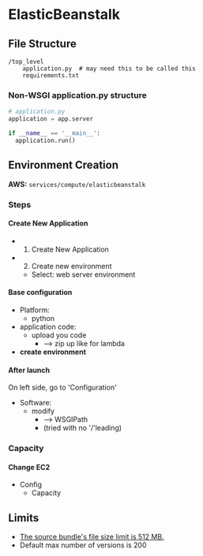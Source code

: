 # ElasticBeanstalk

## File Structure

```
/top_level
	application.py  # may need this to be called this
	requirements.txt
```

### Non-WSGI application.py structure

```python
# application.py
application = app.server

if __name__ == '__main__':
  application.run()
```


## Environment Creation

**AWS:** `services/compute/elasticbeanstalk`

### Steps

#### Create New Application

* 1. Create New Application
* 2. Create new environment
  * Select: web server environment

#### Base configuration

* Platform:
  * python
* application code:
  * upload you code
    * --> zip up like for lambda
* **create environment**

#### After launch

On left side, go to 'Configuration'

* Software:
  * modify
    * --> WSGIPath
    * (tried with no '/'leading)

### Capacity

#### Change EC2

* Config
  * Capacity

## Limits

* [The source bundle's file size limit is 512 MB.](https://docs.aws.amazon.com/elasticbeanstalk/latest/dg/applications-versions.html)
* Default max number of versions is 200
